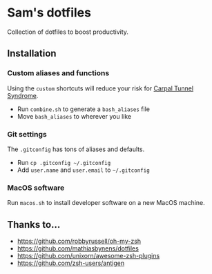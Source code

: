 # Sam's dotfiles

Collection of dotfiles to boost productivity.

## Installation

### Custom aliases and functions

Using the `custom` shortcuts will reduce your risk for [Carpal Tunnel Syndrome](https://orthoinfo.aaos.org/en/diseases--conditions/carpal-tunnel-syndrome/).

- Run `combine.sh` to generate a `bash_aliases` file
- Move `bash_aliases` to wherever you like

### Git settings

The `.gitconfig` has tons of aliases and defaults.

- Run `cp .gitconfig ~/.gitconfig`
- Add `user.name` and `user.email` to `~/.gitconfig`

### MacOS software

Run `macos.sh` to install developer software on a new MacOS machine.

## Thanks to...

- https://github.com/robbyrussell/oh-my-zsh
- https://github.com/mathiasbynens/dotfiles
- https://github.com/unixorn/awesome-zsh-plugins
- https://github.com/zsh-users/antigen
